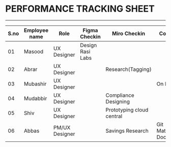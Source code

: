 # PERFORMANCE TRACKING SHEET
-----------------------------------------
|S.no|Employee name|Role|Figma Checkin|Miro Checkin|Comments|
|----|-------------|----|-------------|------------|--------|
|01|Masood|UX Designer|Design Rasi Labs|||
|02|Abrar|UX Designer||Research(Tagging)||
|03|Mubashir|UX Designer|||On Leave|
|04|Mudabbir|UX Designer||Compliance Designing||
|05|Shiv|UX Designer||Prototyping cloud central||
|06|Abbas|PM/UX Designer||Savings Research|Git Matrix/Scope Docs|
